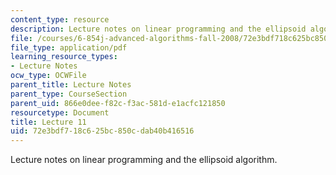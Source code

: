 ```yaml
---
content_type: resource
description: Lecture notes on linear programming and the ellipsoid algorithm.
file: /courses/6-854j-advanced-algorithms-fall-2008/72e3bdf718c625bc850cdab40b416516_lec11.pdf
file_type: application/pdf
learning_resource_types:
- Lecture Notes
ocw_type: OCWFile
parent_title: Lecture Notes
parent_type: CourseSection
parent_uid: 866e0dee-f82c-f3ac-581d-e1acfc121850
resourcetype: Document
title: Lecture 11
uid: 72e3bdf7-18c6-25bc-850c-dab40b416516
---
```

Lecture notes on linear programming and the ellipsoid algorithm.

